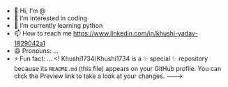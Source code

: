 - 👋 Hi, I’m @
- 👀 I’m interested in coding 
- 🌱 I’m currently learning python
- 📫 How to reach me  https://www.linkedin.com/in/khushi-yadav-1829042a1
- 😄 Pronouns: ...
- ⚡ Fun fact: ...
<!
Khushi1734/Khushi1734 is a ✨ special ✨ repository because its `README.md` (this file) appears on your GitHub profile.
You can click the Preview link to take a look at your changes.
--->
